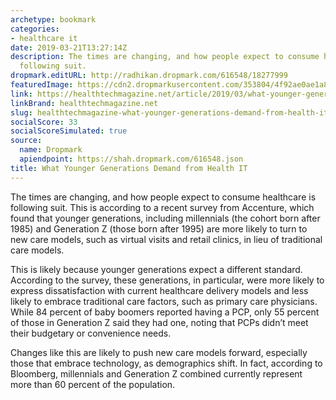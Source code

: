 ```yaml
---
archetype: bookmark
categories:
- healthcare it
date: 2019-03-21T13:27:14Z
description: The times are changing, and how people expect to consume healthcare is
  following suit.
dropmark.editURL: http://radhikan.dropmark.com/616548/18277999
featuredImage: https://cdn2.dropmarkusercontent.com/353804/4f92ae0ae1a80a7592de95fdca938345df9ef10eb8c01a740bce717bda5e1ff3/thumbnail/HT_young_generations_GettyImages-574878365.jpg?Expires=1557430062&Signature=bNqA1IqCRk0Z-R7WQYW0aKR-SBk0Jgudnf4h92AFXcLmX6DMkE1SVY8DMZyFnV4BWh7EMD5cThyzo52X3tcr1JuA~9LuafhBKntY1A8bzPKULM67jfcOzf8tAahPHGBzDgRtuHaAUnURQYpB7KnCSXg8mS6LJ7IVTLU7oVyrTUm4wGGt39jX0z4eqD1XFCON-tnW9nFBumCA9G-x2WKTaOUspaMpPqyuefFG8HLwqBqI4vbIT3RblvVTeM~xmva3mb5NTF5a-1Sx5P42h-x-4D5rPeJL4BZKP-Ff1jaRgEI9Fsy9c~HVq5wUS~25Dw8xEsmksyTkLbei2NZhiAZLaw__&Key-Pair-Id=APKAITQYWVEN757ZA4KQ
link: https://healthtechmagazine.net/article/2019/03/what-younger-generations-demand-health-it
linkBrand: healthtechmagazine.net
slug: healthtechmagazine-what-younger-generations-demand-from-health-it
socialScore: 33
socialScoreSimulated: true
source:
  name: Dropmark
  apiendpoint: https://shah.dropmark.com/616548.json
title: What Younger Generations Demand from Health IT
---
```

The times are changing, and how people expect to consume healthcare is following suit. This is according to a recent survey from Accenture, which found that younger generations, including millennials (the cohort born after 1985) and Generation Z (those born after 1995) are more likely to turn to new care models, such as virtual visits and retail clinics, in lieu of traditional care models.

This is likely because younger generations expect a different standard. According to the survey, these generations, in particular, were more likely to express dissatisfaction with current healthcare delivery models and less likely to embrace traditional care factors, such as primary care physicians. While 84 percent of baby boomers reported having a PCP, only 55 percent of those in Generation Z said they had one, noting that PCPs didn’t meet their budgetary or convenience needs.

Changes like this are likely to push new care models forward, especially those that embrace technology, as demographics shift. In fact, according to Bloomberg, millennials and Generation Z combined currently represent more than 60 percent of the population.

